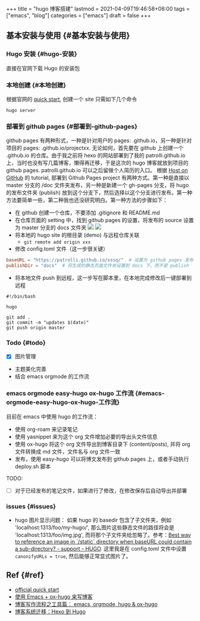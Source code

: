 +++
title = "hugo 博客搭建"
lastmod = 2021-04-09T19:46:58+08:00
tags = ["emacs", "blog"]
categories = ["emacs"]
draft = false
+++

## 基本安装与使用 {#基本安装与使用}


### Hugo 安装 {#hugo-安装}

直接在官网下载 Hugo 的安装包


### 本地创建 {#本地创建}

根据官网的 [quick start](https://gohugo.io/getting-started/quick-start/), 创建一个 site 只需如下几个命令

```shell
hugo server
```


### 部署到 github pages {#部署到-github-pages}

github pages 有两种形式，一种是针对用户的 pages: <username>.github.io，另一种是针对项目的 pages: <username>.github.io/projectxx. 无论如何，首先要在 github 上创建一个 <username>.github.io 的仓库。由于我之前将 hexo 的网站部署到了我的 patrolli.github.io 上，当时也没有写几篇博客，懒得再迁移，于是这次的 hugo 博客就放到项目的 github pages. patrolli.github.io 可以之后留做个人简历的入口。
根据 [Host on GitHub](https://gohugo.io/hosting-and-deployment/hosting-on-github/) 的 tutorial, 部署到 Github Pages project 有两种方式。第一种是直接以 master 分支的 /doc 文件夹发布，另一种是新建一个 gh-pages 分支，将 hugo 的发布文件夹 (publish) 放到这个分支下，然后选择以这个分支进行发布。第一种方法要简单一些，第二种我也还没研究明白。第一种方法的步骤如下：

-   在 github 创建一个仓库，不要添加 .gitignore 和 README.md
-   在仓库页面的 setting 中，找到 github pages 的设置，将发布的 source 设置为 master 分支的 docs 文件夹
    ![](/img/capture_2020_12_25_10_29_00.png)
    ![](/img/capture_2020_12_25_10_29_40.png)
-   将本地的 hugo site 的根目录 (demo) 与远程仓库关联
    -   `git remote add origin xxx`
-   修改 config.toml 文件（这一步很关键）

<!--listend-->

```toml
baseURL = "https://patrolli.github.io/xssq/"  # 设置为 github pages 发布的地址
publishDir = "docs"  # 将生成的静态页面文件夹设置到 docs 下，而不是 publish
```

-   将本地文件 push 到远程，这一步写在脚本里，在本地完成修改后一键部署到远程

<!--listend-->

```shell
#!/bin/bash

hugo

git add .
git commit -m "updates $(date)"
git push origin master
```


### Todo {#todo}

-   [X] 图片管理
-   主题美化完善
-   结合 emacs orgmode 的工作流


### emacs orgmode easy-hugo ox-hugo 工作流 {#emacs-orgmode-easy-hugo-ox-hugo-工作流}

目前在 emacs 中使用 hugo 的工作流：

-   使用 org-roam 来记录笔记
-   使用 yasnippet 来为这个 org 文件增加必要的导出头文件信息
-   使用 ox-hugo 将这个 org 文件导出到博客目录下 (content/posts), 并将 org 文件转换成 md 文件，文件名与 org 文件一致
-   发布，使用 easy-hugo 可以将博文发布到 github pages 上，或者手动执行 deploy.sh 脚本

TODO:

-   [ ] 对于已经发布的笔记文件，如果进行了修改，在修改保存后自动导出并部署


### issues {#issues}

-   hugo 图片显示问题：
    如果 hugo 的 basedir 包含了子文件夹，例如 'localhost:1313/foo/my-hugo/', 那么图片这些静态文件的路径将会是 'localhost:1313/foo/img.jpg', 而将那个子文件夹给忽略了。参考：[Best way to reference an image in \`/static\` directory when baseURL could contain a sub-directory? - support - HUGO](https://discourse.gohugo.io/t/best-way-to-reference-an-image-in-static-directory-when-baseurl-could-contain-a-sub-directory/15461). 这里我是在 config.toml 文件中设置 `canonifyURLs = true`, 然后能够正常显式图片了。


## Ref {#ref}

-   [official quick start](https://gohugo.io/getting-started/quick-start/)
-   [使用 Emacs + ox-hugo 来写博客](http://blog.jiayuanzhang.com/post/blog-with-ox-hugo/)
-   [博客写作流程之工具篇： emacs, orgmode, hugo & ox-hugo](https://www.xianmin.org/post/ox-hugo/)
-   [博客系统迁移：Hexo 到 Hugo](https://liujiacai.net/blog/2020/12/05/hexo-to-hugo/)
